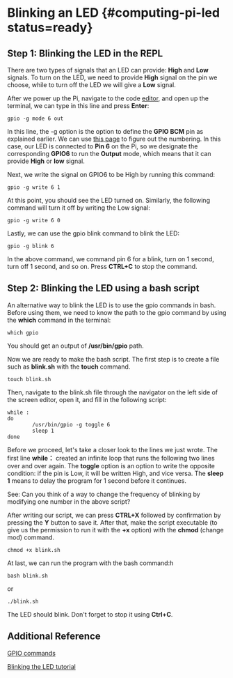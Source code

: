 # Blinking an LED {#computing-pi-led status=ready}

## Step 1: Blinking the LED in the REPL

There are two types of signals that an LED can provide: **High** and **Low** signals. To turn on the LED, we need to provide **High** signal on the pin we choose, while to turn off the LED we will give a **Low** signal.

After we power up the Pi, navigate to the code [editor](http://192.168.41.1:8081), and open up the terminal, we can type in this line and press **Enter**:

```
gpio -g mode 6 out
```
<!-- gwnote: The BCM was explained in the teacher book, but not the student book. It is worth copying and pasting here for students reference. -->
In this line, the -g option is the option to define the **GPIO BCM** pin as explained earlier. We can use [this page](https://pi4j.com/1.2/pins/model-b-rev2.html) to figure out the numbering. In this case, our LED is connected to **Pin 6** on the Pi, so we designate the corresponding **GPIO6** to run the **Output** mode, which means that it can provide **High** or **low** signal.

Next, we write the signal on GPIO6 to be High by running this command:

```
gpio -g write 6 1
```

At this point, you should see the LED turned on. Similarly, the following command will turn it off by writing the Low signal:

```
gpio -g write 6 0
```

Lastly, we can use the gpio blink command to blink the LED:

```
gpio -g blink 6
```

In the above command, we command pin 6 for a blink, turn on 1 second, turn off 1 second, and so on. Press **CTRL+C** to stop the command.

## Step 2: Blinking the LED using a bash script

An alternative way to blink the LED is to use the gpio commands in bash. Before using them, we need to know the path to the gpio command by using the **which** command in the terminal:

```
which gpio
```

You should get an output of **/usr/bin/gpio** path.
<!-- gwnote: maybe include a brief explanation what the path is -->
Now we are ready to make the bash script. The first step is to create a file such as **blink.sh** with the **touch** command.

```
touch blink.sh
```

Then, navigate to the blink.sh file through the navigator on the left side of the screen editor, open it, and fill in the following script:

```
while :
do
        /usr/bin/gpio -g toggle 6
        sleep 1
done
```

Before we proceed, let's take a closer look to the lines we just wrote. The first line **while：** created an infinite loop that runs the following two lines over and over again. The **toggle** option is an option to write the opposite condition: if the pin is Low, it will be written High, and vice versa. The **sleep 1** means to delay the program for 1 second before it continues.

See: Can you think of a way to change the frequency of blinking by modifying one number in the above script?

After writing our script, we can press **CTRL+X** followed by confirmation by pressing the **Y** button to save it. After that, make the script executable (to give us the permission to run it with the **+x** option) with the **chmod** (change mod) command.

```
chmod +x blink.sh
```

At last, we can run the program with the bash command:h

```
bash blink.sh
```
or
```
./blink.sh
```

The LED should blink. Don't forget to stop it using **Ctrl+C**.

## Additional Reference

[GPIO commands](http://wiringpi.com/the-gpio-utility/)

[Blinking the LED tutorial](https://www.teknotut.com/en/first-raspberry-pi-project-blink-led/)
